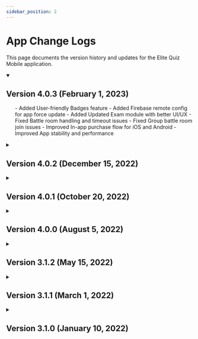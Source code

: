```yaml
---
sidebar_position: 2
---
```


# App Change Logs

This page documents the version history and updates for the Elite Quiz Mobile application.

<div className="changelog-container">

<details open>
<summary><h2>Version 4.0.3 (February 1, 2023)</h2></summary>
<ul>
- <span className="badge badge--success">Added</span> User-friendly Badges feature
- <span className="badge badge--success">Added</span> Firebase remote config for app force update
- <span className="badge badge--success">Added</span> Updated Exam module with better UI/UX
- <span className="badge badge--danger">Fixed</span> Battle room handling and timeout issues
- <span className="badge badge--danger">Fixed</span> Group battle room join issues
- <span className="badge badge--info">Improved</span> In-app purchase flow for iOS and Android
- <span className="badge badge--info">Improved</span> App stability and performance
</ul>
</details>

<details>
<summary><h2>Version 4.0.2 (December 15, 2022)</h2></summary>
<ul>
- <span className="badge badge--success">Added</span> Math Mania quiz type
- <span className="badge badge--success">Added</span> Exam Module for educational quizzes
- <span className="badge badge--success">Added</span> True/False quiz format
- <span className="badge badge--success">Added</span> Audio questions support
- <span className="badge badge--danger">Fixed</span> Random battle matchmaking
- <span className="badge badge--danger">Fixed</span> Group battle coin distribution
- <span className="badge badge--info">Improved</span> Quiz Zone UI and navigation
- <span className="badge badge--info">Improved</span> App localization for multiple languages
</ul>
</details>

<details>
<summary><h2>Version 4.0.1 (October 20, 2022)</h2></summary>
<ul>
- <span className="badge badge--success">Added</span> Group Battle mode (play with multiple friends)
- <span className="badge badge--success">Added</span> Fun & Learn quiz type with educational content
- <span className="badge badge--success">Added</span> Guess the Word quiz format
- <span className="badge badge--success">Added</span> Self-learning section for education
- <span className="badge badge--danger">Fixed</span> Contest leaderboard issues
- <span className="badge badge--danger">Fixed</span> Profile image upload
- <span className="badge badge--info">Improved</span> Overall app performance
- <span className="badge badge--info">Improved</span> Firebase integration
</ul>
</details>

<details>
<summary><h2>Version 4.0.0 (August 5, 2022)</h2></summary>
<ul>
- <span className="badge badge--success">Added</span> Complete UI redesign with modern interface
- <span className="badge badge--success">Added</span> Dark mode support
- <span className="badge badge--success">Added</span> Contest quiz mode with prizes
- <span className="badge badge--success">Added</span> Daily quiz challenges
- <span className="badge badge--success">Added</span> Lifelines for quiz help (50:50, audience poll, etc.)
- <span className="badge badge--success">Added</span> Coin rewards system
- <span className="badge badge--danger">Fixed</span> Login and authentication issues
- <span className="badge badge--danger">Fixed</span> Firebase connectivity problems
- <span className="badge badge--info">Improved</span> Battle quiz experience
- <span className="badge badge--info">Improved</span> App loading time and performance
</ul>
</details>

<details>
<summary><h2>Version 3.1.2 (May 15, 2022)</h2></summary>
<ul>
- <span className="badge badge--success">Added</span> 1 vs 1 Battle quiz mode
- <span className="badge badge--success">Added</span> Rewarded video ads integration
- <span className="badge badge--success">Added</span> RTL language support
- <span className="badge badge--danger">Fixed</span> Various UI/UX issues
- <span className="badge badge--danger">Fixed</span> Language selection bugs
- <span className="badge badge--info">Improved</span> Error handling and reporting
</ul>
</details>

<details>
<summary><h2>Version 3.1.1 (March 1, 2022)</h2></summary>
<ul>
- <span className="badge badge--success">Added</span> Multiple languages support
- <span className="badge badge--success">Added</span> Social login options (Google, Facebook)
- <span className="badge badge--success">Added</span> Profile customization options
- <span className="badge badge--danger">Fixed</span> Notification handling
- <span className="badge badge--danger">Fixed</span> Minor UI bugs
- <span className="badge badge--info">Improved</span> Firebase analytics integration
</ul>
</details>

<details>
<summary><h2>Version 3.1.0 (January 10, 2022)</h2></summary>
<ul>
- <span className="badge badge--success">Added</span> Initial release
- <span className="badge badge--success">Added</span> Quiz zone with multiple categories
- <span className="badge badge--success">Added</span> User profile and statistics
- <span className="badge badge--success">Added</span> Leaderboard functionality
- <span className="badge badge--success">Added</span> Basic authentication system
- <span className="badge badge--success">Added</span> Firebase integration
</ul>
</details>

</div>
